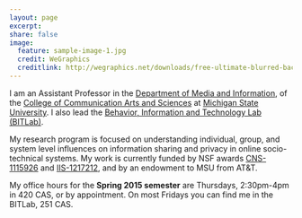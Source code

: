 ```yaml
---
layout: page
excerpt: 
share: false
image:
  feature: sample-image-1.jpg
  credit: WeGraphics
  creditlink: http://wegraphics.net/downloads/free-ultimate-blurred-background-pack/
---
```


I am an Assistant Professor in the [Department of Media and Information](http://mi.msu.edu/), of the [College of Communication Arts and Sciences](http://cas.msu.edu/) at [Michigan State University](http://msu.edu/). I also lead the [Behavior, Information and Technology Lab (BITLab)](https://bitlab.cas.msu.edu).

My research program is focused on understanding individual, group, and system level influences on information sharing and privacy in online socio-technical systems. My work is currently funded by NSF awards [CNS-1115926](http://www.nsf.gov/awardsearch/showAward.do?AwardNumber=1115926) and [IIS-1217212](http://nsf.gov/awardsearch/showAward?AWD_ID=1217212), and by an endowment to MSU from AT&T.

My office hours for the **Spring 2015 semester** are Thursdays, 2:30pm-4pm in 420 CAS, or by appointment. On most Fridays you can find me in the BITLab, 251 CAS.